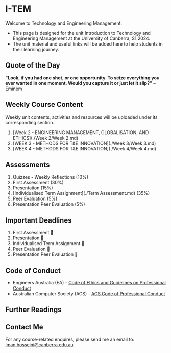 # I-TEM
Welcome to Technology and Engineering Management.
* This page is designed for the unit Introduction to Technology and Engineering Management at the University of Canberra, S1 2024.
* The unit material and useful links will be added here to help students in their learning journey.


## Quote of the Day
**"Look, if you had one shot, or one opportunity. To seize everything you ever wanted in one moment. Would you capture it or just let it slip?"** – Eminem

## Weekly Course Content
Weekly unit contents, activities and resources will be uploaded under its corresponding section.
1. [Week 2 - ENGINEERING MANAGEMENT, GLOBALISATION, AND ETHICS](./Week 2/Week 2.md)
2. [WEEK 3 - METHODS FOR T&E INNOVATION](./Week 3/Week 3.md)
3. [WEEK 4 - METHODS FOR T&E INNOVATION](./Week 4/Week 4.md)


## Assessments
1. Quizzes - Weekly Reflections (10%)
2. First Assessment (30%)
3. Presentation (15%)
4. [Individualised Term Assignment](./Term Assessment.md) (35%)
5. Peer Evaluation (5%)
6. Presentation Peer Evaluation (5%)


## Important Deadlines
1. First Assessment 🔲
2. Presentation 🔲
3. Individualised Term Assignment  🔲
4. Peer Evaluation  🔲
5. Presentation Peer Evaluation   🔲

## Code of Conduct
* Engineers Australia (EA) - [Code of Ethics and Guidelines on Professional Conduct](https://www.engineersaustralia.org.au/sites/default/files/2022-08/code-ethics-guidelines-professional-conduct-2022.pdf)
* Australian Computer Society (ACS) - [ACS Code of Professional Conduct](https://www.acs.org.au/content/dam/acs/rules-and-regulations/Code-of-Professional-Conduct_v2.1.pdf)

## Further Readings

## Contact Me
For any course-related enquires, please send me an email to: iman.hosseini@canberra.edu.au
